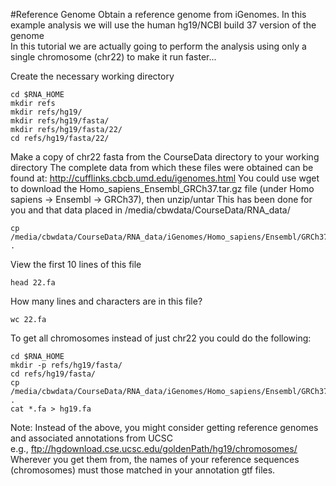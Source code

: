#Reference Genome
Obtain a reference genome from iGenomes.  In this example analysis we will use the human hg19/NCBI build 37 version of the genome  
In this tutorial we are actually going to perform the analysis using only a single chromosome (chr22) to make it run faster...

Create the necessary working directory

	cd $RNA_HOME
	mkdir refs
	mkdir refs/hg19/
	mkdir refs/hg19/fasta/
	mkdir refs/hg19/fasta/22/
	cd refs/hg19/fasta/22/
	
Make a copy of chr22 fasta from the CourseData directory to your working directory
The complete data from which these files were obtained can be found at: http://cufflinks.cbcb.umd.edu/igenomes.html
You could use wget to download the Homo_sapiens_Ensembl_GRCh37.tar.gz file (under Homo sapiens -> Ensembl -> GRCh37), then unzip/untar
This has been done for you and that data placed in /media/cbwdata/CourseData/RNA_data/

	cp /media/cbwdata/CourseData/RNA_data/iGenomes/Homo_sapiens/Ensembl/GRCh37/Sequence/Chromosomes/22.fa .
	
View the first 10 lines of this file

	head 22.fa
	
How many lines and characters are in this file?

	wc 22.fa
	
To get all chromosomes instead of just chr22 you could do the following:

```
cd $RNA_HOME
mkdir -p refs/hg19/fasta/
cd refs/hg19/fasta/
cp /media/cbwdata/CourseData/RNA_data/iGenomes/Homo_sapiens/Ensembl/GRCh37/Sequence/Chromosomes/* .
cat *.fa > hg19.fa
```

Note: Instead of the above, you might consider getting reference genomes and associated annotations from UCSC  
e.g., ftp://hgdownload.cse.ucsc.edu/goldenPath/hg19/chromosomes/  
Wherever you get them from, the names of your reference sequences (chromosomes) must those matched in your annotation gtf files.
